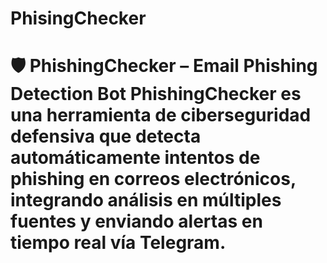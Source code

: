 # PhisingChecker
# 🛡️ PhishingChecker – Email Phishing Detection Bot  **PhishingChecker** es una herramienta de **ciberseguridad defensiva** que detecta automáticamente intentos de **phishing** en correos electrónicos, integrando análisis en múltiples fuentes y enviando alertas en tiempo real vía **Telegram**.
